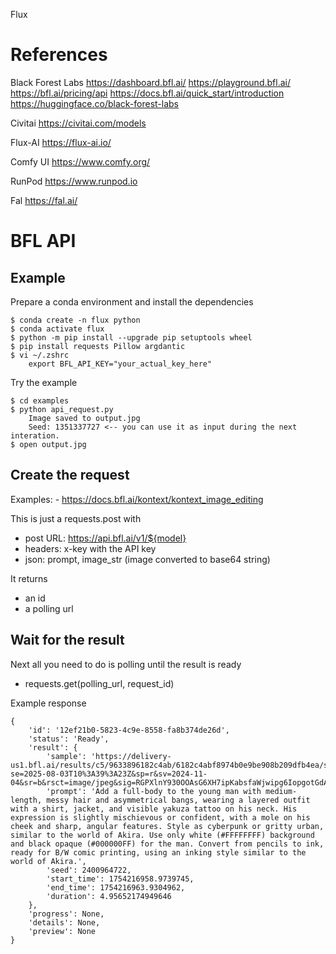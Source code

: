Flux

# References

Black Forest Labs
https://dashboard.bfl.ai/
https://playground.bfl.ai/
https://bfl.ai/pricing/api
https://docs.bfl.ai/quick_start/introduction
https://huggingface.co/black-forest-labs

Civitai
https://civitai.com/models

Flux-AI
https://flux-ai.io/

Comfy UI
https://www.comfy.org/

RunPod
https://www.runpod.io

Fal
https://fal.ai/

# BFL API

## Example

Prepare a conda environment and install the dependencies
```
$ conda create -n flux python
$ conda activate flux
$ python -m pip install --upgrade pip setuptools wheel
$ pip install requests Pillow argdantic
$ vi ~/.zshrc
    export BFL_API_KEY="your_actual_key_here"
```

Try the example
```
$ cd examples
$ python api_request.py
    Image saved to output.jpg
    Seed: 1351337727 <-- you can use it as input during the next interation.
$ open output.jpg
```

## Create the request

Examples:
    - https://docs.bfl.ai/kontext/kontext_image_editing

This is just a requests.post with
- post URL: https://api.bfl.ai/v1/${model}
- headers: x-key with the API key
- json: prompt, image_str (image converted to base64 string)

It returns
- an id
- a polling url

## Wait for the result

Next all you need to do is polling until the result is ready
- requests.get(polling_url, request_id)

Example response
```
{
    'id': '12ef21b0-5823-4c9e-8558-fa8b374de26d',
    'status': 'Ready',
    'result': {
        'sample': 'https://delivery-us1.bfl.ai/results/c5/9633896182c4ab/6182c4abf8974b0e9be908b209dfb4ea/sample.jpeg?se=2025-08-03T10%3A39%3A23Z&sp=r&sv=2024-11-04&sr=b&rsct=image/jpeg&sig=RGPXlnY930OOAsG6XH7ipKabsfaWjwipg6IopgotGdA%3D',
        'prompt': 'Add a full-body to the young man with medium-length, messy hair and asymmetrical bangs, wearing a layered outfit with a shirt, jacket, and visible yakuza tattoo on his neck. His expression is slightly mischievous or confident, with a mole on his cheek and sharp, angular features. Style as cyberpunk or gritty urban, similar to the world of Akira. Use only white (#FFFFFFFF) background and black opaque (#000000FF) for the man. Convert from pencils to ink, ready for B/W comic printing, using an inking style similar to the world of Akira.',
        'seed': 2400964722,
        'start_time': 1754216958.9739745,
        'end_time': 1754216963.9304962,
        'duration': 4.95652174949646
    },
    'progress': None,
    'details': None,
    'preview': None
}
```
